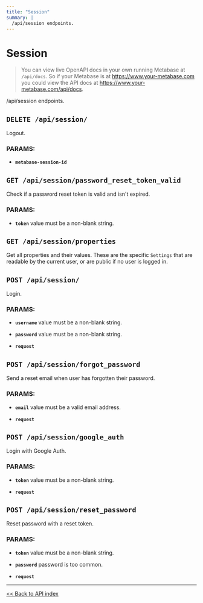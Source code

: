 ```yaml
---
title: "Session"
summary: |
  /api/session endpoints.
---
```


# Session

> You can view live OpenAPI docs in your own running Metabase at `/api/docs`.
   So if your Metabase is at https://www.your-metabase.com you could view
   the API docs at https://www.your-metabase.com/api/docs.

/api/session endpoints.

## `DELETE /api/session/`

Logout.

### PARAMS:

-  **`metabase-session-id`**

## `GET /api/session/password_reset_token_valid`

Check if a password reset token is valid and isn't expired.

### PARAMS:

-  **`token`** value must be a non-blank string.

## `GET /api/session/properties`

Get all properties and their values. These are the specific `Settings` that are readable by the current user, or are
  public if no user is logged in.

## `POST /api/session/`

Login.

### PARAMS:

-  **`username`** value must be a non-blank string.

-  **`password`** value must be a non-blank string.

-  **`request`**

## `POST /api/session/forgot_password`

Send a reset email when user has forgotten their password.

### PARAMS:

-  **`email`** value must be a valid email address.

-  **`request`**

## `POST /api/session/google_auth`

Login with Google Auth.

### PARAMS:

-  **`token`** value must be a non-blank string.

-  **`request`**

## `POST /api/session/reset_password`

Reset password with a reset token.

### PARAMS:

-  **`token`** value must be a non-blank string.

-  **`password`** password is too common.

-  **`request`**

---

[<< Back to API index](../api-documentation.md)